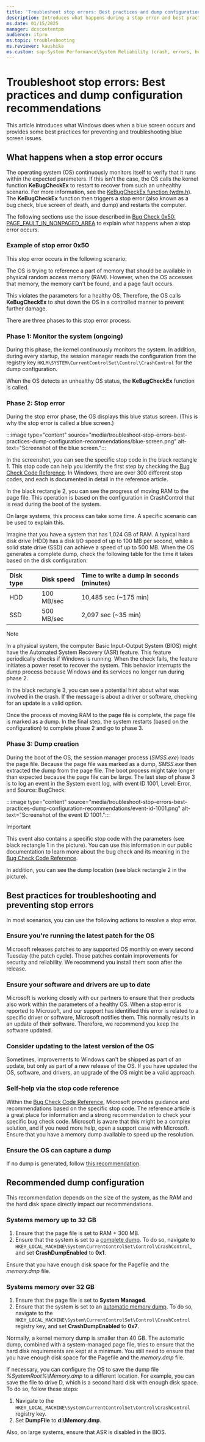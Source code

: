 ```yaml
---
title: 'Troubleshoot stop errors: Best practices and dump configuration recommendations'
description: Introduces what happens during a stop error and best practices for preventing and troubleshooting stop error issues.
ms.date: 01/15/2025
manager: dcscontentpm
audience: itpro
ms.topic: troubleshooting
ms.reviewer: kaushika
ms.custom: sap:System Performance\System Reliability (crash, errors, bug check or Blue Screen, unexpected reboot), csstroubleshoot
---
```

# Troubleshoot stop errors: Best practices and dump configuration recommendations

This article introduces what Windows does when a blue screen occurs and provides some best practices for preventing and troubleshooting blue screen issues.

## What happens when a stop error occurs

The operating system (OS) continuously monitors itself to verify that it runs within the expected parameters. If this isn't the case, the OS calls the kernel function **KeBugCheckEx** to restart to recover from such an unhealthy scenario. For more information, see the [KeBugCheckEx function (wdm.h)](/windows-hardware/drivers/ddi/wdm/nf-wdm-kebugcheckex). The **KeBugCheckEx** function then triggers a stop error (also known as a bug check, blue screen of death, and dump) and restarts the computer.

The following sections use the issue described in [Bug Check 0x50: PAGE_FAULT_IN_NONPAGED_AREA](/windows-hardware/drivers/debugger/bug-check-0x50--page-fault-in-nonpaged-area) to explain what happens when a stop error occurs.

### Example of stop error 0x50

This stop error occurs in the following scenario:

The OS is trying to reference a part of memory that should be available in physical random access memory (RAM). However, when the OS accesses that memory, the memory can't be found, and a page fault occurs.

This violates the parameters for a healthy OS. Therefore, the OS calls **KeBugCheckEx** to shut down the OS in a controlled manner to prevent further damage.

There are three phases to this stop error process.

### Phase 1: Monitor the system (ongoing)

During this phase, the kernel continuously monitors the system. In addition, during every startup, the session manager reads the configuration from the registry key `HKLM\SYSTEM\CurrentControlSet\Control\CrashControl` for the dump configuration.

When the OS detects an unhealthy OS status, the **KeBugCheckEx** function is called.

### Phase 2: Stop error

During the stop error phase, the OS displays this blue status screen. (This is why the stop error is called a blue screen.)

:::image type="content" source="media/troubleshoot-stop-errors-best-practices-dump-configuration-recommendations/blue-screen.png" alt-text="Screenshot of the blue screen.":::

In the screenshot, you can see the specific stop code in the black rectangle 1. This stop code can help you identify the first step by checking the [Bug Check Code Reference](/windows-hardware/drivers/debugger/bug-check-code-reference2). In Windows, there are over 300 different stop codes, and each is documented in detail in the reference article.

In the black rectangle 2, you can see the progress of moving RAM to the page file. This operation is based on the configuration in CrashControl that is read during the boot of the system.

On large systems, this process can take some time. A specific scenario can be used to explain this.

Imagine that you have a system that has 1,024 GB of RAM. A typical hard disk drive (HDD) has a disk I/O speed of up to 100 MB per second, while a solid state drive (SSD) can achieve a speed of up to 500 MB. When the OS generates a complete dump, check the following table for the time it takes based on the disk configuration:

| Disk type | Disk speed | Time to write a dump in seconds (minutes) |
| :-------- | :--------- | :---------------------------------------- |
| HDD       | 100 MB/sec | 10,485 sec (~175 min)                     |
| SSD       | 500 MB/sec | 2,097 sec (~35 min)                       |

> [!NOTE]
> In a physical system, the computer Basic Input-Output System (BIOS) might have the Automated System Recovery (ASR) feature. This feature periodically checks if Windows is running. When the check fails, the feature initiates a power reset to recover the system. This behavior interrupts the dump process because Windows and its services no longer run during phase 2.

In the black rectangle 3, you can see a potential hint about what was involved in the crash. If the message is about a driver or software, checking for an update is a valid option.

Once the process of moving RAM to the page file is complete, the page file is marked as a dump. In the final step, the system restarts (based on the configuration) to complete phase 2 and go to phase 3.

### Phase 3: Dump creation

During the boot of the OS, the session manager process (*SMSS.exe*) loads the page file. Because the page file was marked as a dump, *SMSS.exe* then extracted the dump from the page file. The boot process might take longer than expected because the page file can be large. The last step of phase 3 is to log an event in the System event log, with event ID 1001, Level: Error, and Source: BugCheck:

:::image type="content" source="media/troubleshoot-stop-errors-best-practices-dump-configuration-recommendations/event-id-1001.png" alt-text="Screenshot of the event ID 1001.":::

> [!IMPORTANT]
> This event also contains a specific stop code with the parameters (see black rectangle 1 in the picture). You can use this information in our public documentation to learn more about the bug check and its meaning in the [Bug Check Code Reference](/windows-hardware/drivers/debugger/bug-check-code-reference2).
>
> In addition, you can see the dump location (see black rectangle 2 in the picture).

## Best practices for troubleshooting and preventing stop errors

In most scenarios, you can use the following actions to resolve a stop error.

### Ensure you're running the latest patch for the OS

Microsoft releases patches to any supported OS monthly on every second Tuesday (the patch cycle). Those patches contain improvements for security and reliability. We recommend you install them soon after the release.

### Ensure your software and drivers are up to date

Microsoft is working closely with our partners to ensure that their products also work within the parameters of a healthy OS. When a stop error is reported to Microsoft, and our support has identified this error is related to a specific driver or software, Microsoft notifies them. This normally results in an update of their software. Therefore, we recommend you keep the software updated.

### Consider updating to the latest version of the OS

Sometimes, improvements to Windows can't be shipped as part of an update, but only as part of a new release of the OS. If you have updated the OS, software, and drivers, an upgrade of the OS might be a valid approach.

### Self-help via the stop code reference

Within the [Bug Check Code Reference](/windows-hardware/drivers/debugger/bug-check-code-reference2), Microsoft provides guidance and recommendations based on the specific stop code. The reference article is a great place for information and a strong recommendation to check your specific bug check code. Microsoft is aware that this might be a complex solution, and if you need more help, open a support case with Microsoft. Ensure that you have a memory dump available to speed up the resolution.

### Ensure the OS can capture a dump

If no dump is generated, follow [this recommendation](#recommended-dump-configuration).

## Recommended dump configuration

This recommendation depends on the size of the system, as the RAM and the hard disk space directly impact our recommendations.

### Systems memory up to 32 GB

1. Ensure that the page file is set to RAM + 300 MB.
2. Ensure that the system is set to a [complete dump](memory-dump-file-options.md#complete-memory-dump). To do so, navigate to `HKEY_LOCAL_MACHINE\System\CurrentControlSet\Control\CrashControl`, and set **CrashDumpEnabled** to **0x1**.

Ensure that you have enough disk space for the Pagefile and the *memory.dmp* file.

### Systems memory over 32 GB

1. Ensure that the page file is set to **System Managed**.
2. Ensure that the system is set to an [automatic memory dump](/windows-hardware/drivers/debugger/automatic-memory-dump). To do so, navigate to the `HKEY_LOCAL_MACHINE\System\CurrentControlSet\Control\CrashControl` registry key, and set **CrashDumpEnabled** to **0x7**.

Normally, a kernel memory dump is smaller than 40 GB. The automatic dump, combined with a system-managed page file, tries to ensure that the hard disk requirements are kept at a minimum. You still need to ensure that you have enough disk space for the Pagefile and the *memory.dmp* file.

If necessary, you can configure the OS to save the dump file *%SystemRoot%\Memory.dmp* to a different location. For example, you can save the file to drive D, which is a second hard disk with enough disk space. To do so, follow these steps:

1. Navigate to the `HKEY_LOCAL_MACHINE\System\CurrentControlSet\Control\CrashControl` registry key.
2. Set **DumpFile** to **d:\Memory.dmp**.

Also, on large systems, ensure that ASR is disabled in the BIOS.


